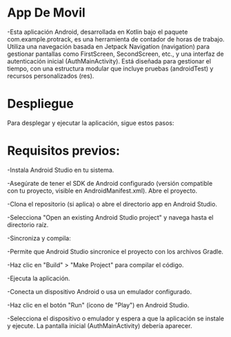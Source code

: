 # App De Movil

-Esta aplicación Android, desarrollada en Kotlin bajo el paquete com.example.protrack, es una herramienta de contador de horas de trabajo. Utiliza una navegación basada en Jetpack Navigation (navigation) para gestionar pantallas como FirstScreen, SecondScreen, etc., y una interfaz de autenticación inicial (AuthMainActivity). Está diseñada para gestionar el tiempo, con una estructura modular que incluye pruebas (androidTest) y recursos personalizados (res).

# Despliegue
 Para desplegar y ejecutar la aplicación, sigue estos pasos:

# Requisitos previos:
-Instala Android Studio en tu sistema.

-Asegúrate de tener el SDK de Android configurado (versión compatible con tu proyecto, visible en AndroidManifest.xml).
Abre el proyecto.

-Clona el repositorio (si aplica) o abre el directorio app en Android Studio.

-Selecciona "Open an existing Android Studio project" y navega hasta el directorio raíz.

-Sincroniza y compila:

-Permite que Android Studio sincronice el proyecto con los archivos Gradle.

-Haz clic en "Build" > "Make Project" para compilar el código.

-Ejecuta la aplicación.

-Conecta un dispositivo Android o usa un emulador configurado.

-Haz clic en el botón "Run" (ícono de "Play") en Android Studio.

-Selecciona el dispositivo o emulador y espera a que la aplicación se instale y ejecute. La pantalla inicial (AuthMainActivity) debería aparecer.
